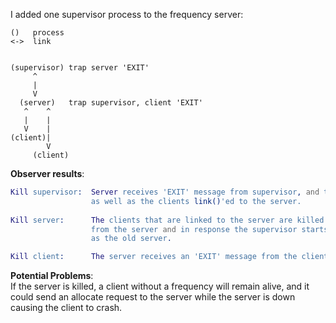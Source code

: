 I added one supervisor process to the frequency server:

```
()   process
<->  link


(supervisor) trap server 'EXIT'
     ^     
     |
     V     
  (server)   trap supervisor, client 'EXIT'
   ^    ^  
   |    |
   V    | 
(client)|
        V
     (client)
```

**Observer results**:
```erlang
Kill supervisor:  Server receives 'EXIT' message from supervisor, and the server executes `exit(shutdown)`, which kills itself
                  as well as the clients link()'ed to the server. 
                 
Kill server:      The clients that are linked to the server are killed.  The supervisor receives an 'EXIT' message 
                  from the server and in response the supervisor starts a new server and registers it under the same name
                  as the old server. 

Kill client:      The server receives an 'EXIT' message from the client and deallocates any frequency held by that client.
```

**Potential Problems**:  
If the server is killed, a client without a frequency will remain alive, and it could send an allocate request to the server while the server is down causing the client to crash.
